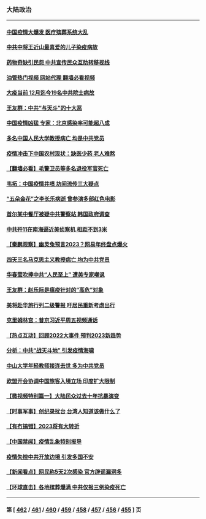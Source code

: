 ### 大陆政治
---
#### [中国疫情大爆发 医疗殡葬系统大乱](../../pages/ncid277/n13894549.md?12301645) 
#### [中共中将王近山最喜爱的儿子染疫病故](../../pages/ncid277/n13894553.md?12301645) 
#### [药物奇缺引民怨 中共宣传民众互助转移视线](../../pages/ncid277/n13894561.md?12301645) 
#### [油管热门视频 网站代理 翻墙必看视频](http://138.2.39.72:81/youtube.html?epic-marker?12301645)
#### [大疫当前 12月迄今19名中共院士病故](../../pages/ncid277/n13894533.md?12301645) 
#### [王友群：中共“与天斗”的十大恶](../../pages/ncid277/n13895040.md?12301645) 
#### [中国疫情凶猛 专家：北京感染率可能超八成](../../pages/ncid277/n13894948.md?12301645) 
#### [多名中国人民大学教授病亡 均是中共党员](../../pages/ncid277/n13894877.md?12301645) 
#### [疫情冲击下中国农村现状：缺医少药 老人难熬](../../pages/ncid277/n13894835.md?12301645) 
#### [【翻墙必看】毛警卫员等多名退役军官死亡](../../pages/ncid277/n13894897.md?12301645) 
#### [韦拓：中国疫情井喷 坊间流传三大疑点](../../pages/ncid277/n13894528.md?12301645) 
#### [“五朵金花”之李长乐病逝 曾参演多部红色电影](../../pages/ncid277/n13894522.md?12301645) 
#### [首尔某中餐厅被疑中共警察站 韩国政府调查](../../pages/ncid277/n13894473.md?12301645) 
#### [中共歼11在南海逼近美侦察机 相距不到3米](../../pages/ncid277/n13894594.md?12301645) 
#### [【秦鹏观察】幽灵兔预言2023？网易年终盘点爆火](../../pages/ncid277/n13894708.md?12301645) 
#### [四天三名马克思主义教授病亡 均为中共党员](../../pages/ncid277/n13894656.md?12301645) 
#### [华春莹吹捧中共“人民至上” 遭美专家嘲讽](../../pages/ncid277/n13894578.md?12301645) 
#### [王友群：赵乐际是瘟疫针对的“高危”对象](../../pages/ncid277/n13893869.md?12301645) 
#### [美将赴华旅行列二级警报 吁居民重新考虑出行](../../pages/ncid277/n13894518.md?12301645) 
#### [克里姆林宫：普京习近平周五视频通话](../../pages/ncid277/n13894511.md?12301645) 
#### [【热点互动】回顾2022大事件 预判2023新趋势](../../pages/ncid277/n13894463.md?12301645) 
#### [分析：中共“战天斗地” 引发疫情海啸](../../pages/ncid277/n13893833.md?12301645) 
#### [中山大学年轻教师接连去世 多为中共党员](../../pages/ncid277/n13894464.md?12301645) 
#### [欧盟开会协调中国旅客入境立场 印度扩大限制](../../pages/ncid277/n13894366.md?12301645) 
#### [【微视频特别篇一】大陆民众过去十年抗暴演变](../../pages/ncid277/n13894461.md?12301645) 
#### [【时事军事】创纪录扰台 台湾人知道该做什么了](../../pages/ncid277/n13893856.md?12301645) 
#### [【有冇搞错】2023将有大转折](../../pages/ncid277/n13893849.md?12301645) 
#### [【中国禁闻】疫情乱象特别报导](../../pages/ncid277/n13893959.md?12301645) 
#### [疫情失控中共开放边境 引发多国不安](../../pages/ncid277/n13894300.md?12301645) 
#### [【新闻看点】网民称5天2次感染 官方辟谣漏洞多](../../pages/ncid277/n13893923.md?12301645) 
#### [【环球直击】各地殡葬爆满 中共仅报三例染疫死亡](../../pages/ncid277/n13893788.md?12301645) 

---
#### 第 [ [462](./462.md?12301645) / [461](./461.md?12301645) / [460](./460.md?12301645) / [459](./459.md?12301645) / [458](./458.md?12301645) / [457](./457.md?12301645) / [456](./456.md?12301645) / [455](./455.md?12301645) ] 页
